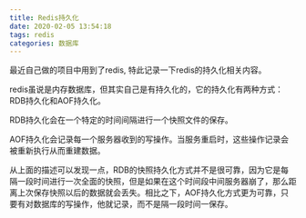 ```yaml
---
title: Redis持久化
date: 2020-02-05 13:54:18
tags: redis
categories: 数据库
---
```


最近自己做的项目中用到了redis, 特此记录一下redis的持久化相关内容。



redis虽说是内存数据库，但其实自己是有持久化的，它的持久化有两种方式：RDB持久化和AOF持久化。



RDB持久化会在一个特定的时间间隔进行一个快照文件的保存。

AOF持久化会记录每一个服务器收到的写操作。当服务重启时，这些操作记录会被重新执行从而重建数据。



从上面的描述可以发现一点，RDB的快照持久化方式并不是很可靠，因为它是每隔一段时间进行一次全面的快照，但是如果在这个时间段中间服务器崩了，那么距离上次保存快照以后的数据就会丢失。相比之下，AOF持久化方式更为可靠，只要有对数据库的写操作，他就记录，而不是隔一段时间一保存。

